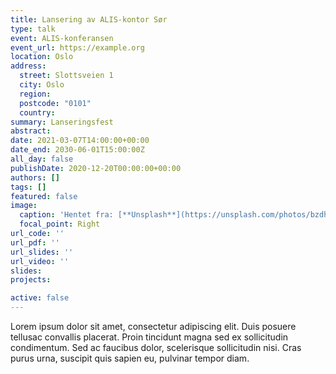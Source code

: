 ```yaml
---
title: Lansering av ALIS-kontor Sør
type: talk
event: ALIS-konferansen
event_url: https://example.org
location: Oslo
address:
  street: Slottsveien 1
  city: Oslo
  region: 
  postcode: "0101"
  country: 
summary: Lanseringsfest
abstract: 
date: 2021-03-07T14:00:00+00:00
date_end: 2030-06-01T15:00:00Z
all_day: false
publishDate: 2020-12-20T00:00:00+00:00
authors: []
tags: []
featured: false
image:
  caption: 'Hentet fra: [**Unsplash**](https://unsplash.com/photos/bzdhc5b3Bxs)'
  focal_point: Right
url_code: ''
url_pdf: ''
url_slides: ''
url_video: ''
slides: 
projects: 

active: false
---
```


Lorem ipsum dolor sit amet, consectetur adipiscing elit. Duis posuere tellusac
  convallis placerat. Proin tincidunt magna sed ex sollicitudin condimentum. Sed ac
  faucibus dolor, scelerisque sollicitudin nisi. Cras purus urna, suscipit quis sapien
  eu, pulvinar tempor diam.